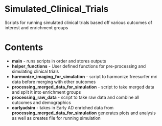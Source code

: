 # Simulated_Clinical_Trials
Scripts for running simulated clinical trials based off various outcomes of interest and enrichment groups

# Contents
* **main** - runs scripts in order and stores outputs
* **helper_functions** - User defined functions for pre-processing and simulating clinical trials
* **harmonize_imaging_for_simulation** - script to harmonize freesurfer mri data before merging with other outcomes
* **processing_merged_data_for_simulation** - script to take merged data and split it into enrichment groups
* **processing_raw_data** - script to take raw data and combine all outcomes and demographics
* **earlyadsim** - takes in Early AD enriched data from **processing_merged_data_for_simulation** generates plots and analysis as well as creates file for running simulation



